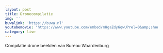 ```yaml
---
layout: post
title: Dronecompilatie
img: ''
buwalink: 'https://buwa.nl'
youtubemovie: 'https://www.youtube.com/embed/mHgaZdy6qwU?rel=0&amp;showinfo=0&amp;start=0'
category: live
---
```


Compilatie drone beelden van Bureau Waardenburg
